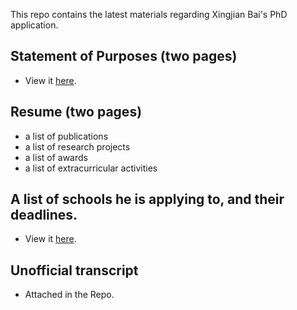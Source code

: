 This repo contains the latest materials regarding Xingjian Bai's PhD application.

## Statement of Purposes (two pages)
- View it [here](https://docs.google.com/document/d/1keayU6Y8Yl3KoGo4Q8z4yqTEYWgS45AC_ceLi6bPtTg/edit).
## Resume (two pages)
  - a list of publications
  - a list of research projects
  - a list of awards
  - a list of extracurricular activities
## A list of schools he is applying to, and their deadlines.
- View it [here](https://docs.google.com/spreadsheets/d/1aaGszfxmXiVMEkcFb8wIYQacL_LukwGaeUUCtpysT8E/edit?usp=sharing).
## Unofficial transcript
- Attached in the Repo.

